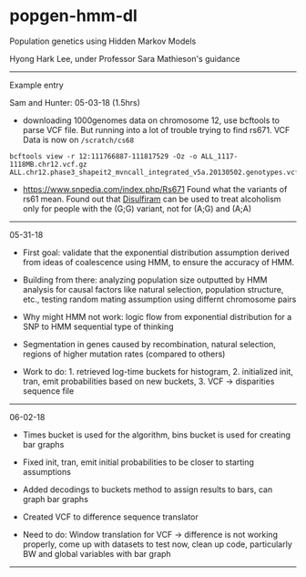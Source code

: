# popgen-hmm-dl

Population genetics using Hidden Markov Models

Hyong Hark Lee, under Professor Sara Mathieson's guidance

---

Example entry 

Sam and Hunter: 05-03-18 (1.5hrs)
- downloading 1000genomes data on chromosome 12, use bcftools to parse VCF file. But running into a lot of trouble trying to find rs671. VCF Data is now on `/scratch/cs68`
```
bcftools view -r 12:111766887-111817529 -Oz -o ALL_1117-1118MB.chr12.vcf.gz ALL.chr12.phase3_shapeit2_mvncall_integrated_v5a.20130502.genotypes.vcf.gz
```
- https://www.snpedia.com/index.php/Rs671 Found what the variants of rs61 mean. Found out that [Disulfiram](https://www.snpedia.com/index.php/Disulfiram) can be used to treat alcoholism only for people with the (G;G) variant, not for (A;G) and (A;A)

---

05-31-18

- First goal: validate that the exponential distribution assumption derived from ideas of coalescence using HMM, to ensure the accuracy of HMM.

- Building from there: analyzing population size outputted by HMM analysis for causal factors like natural selection, population structure, etc., testing random mating assumption using differnt chromosome pairs

- Why might HMM not work: logic flow from exponential distribution for a SNP to HMM sequential type of thinking

- Segmentation in genes caused by recombination, natural selection, regions of higher mutation rates (compared to others)

- Work to do: 1. retrieved log-time buckets for histogram, 2. initialized init, tran, emit probabilities based on new buckets, 3. VCF -> disparities sequence file

---
06-02-18

- Times bucket is used for the algorithm, bins bucket is used for creating bar graphs

- Fixed init, tran, emit initial probabilities to be closer to starting assumptions

- Added decodings to buckets method to assign results to bars, can graph bar graphs

- Created VCF to difference sequence translator

- Need to do: Window translation for VCF -> difference is not working properly, come up with datasets to test now, clean up code, particularly BW and global variables with bar graph

---
